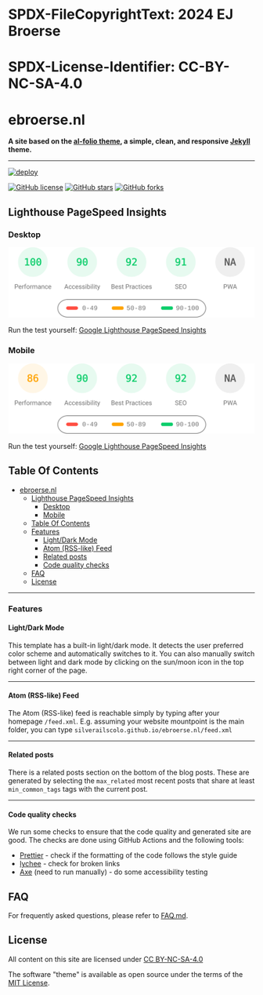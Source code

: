 # SPDX-FileCopyrightText: 2024 EJ Broerse
#
# SPDX-License-Identifier: CC-BY-NC-SA-4.0
# ebroerse.nl
<div>

**A site based on the [al-folio theme](https://github.com/alshedivat/al-folio), a simple, clean, and responsive [Jekyll](https://jekyllrb.com/) theme.**

---

[![deploy](https://github.com/silverailscolo/ebroerse.nl/actions/workflows/deploy.yml/badge.svg)](https://github.com/silverailscolo/ebroerse.nl/actions/workflows/deploy.yml)

[![GitHub license](https://img.shields.io/github/license/silverailscolo/ebroerse.nl?color=blue)](https://github.com/silverailscolo/ebroerse.nl/blob/master/LICENSE)
[![GitHub stars](https://img.shields.io/github/stars/silverailscolo/ebroerse.nl)](https://github.com/silverailscolo/ebroerse.nl)
[![GitHub forks](https://img.shields.io/github/forks/silverailscolo/ebroerse.nl)](https://github.com/silverailscolo/ebroerse.nl)

</div>

## Lighthouse PageSpeed Insights

### Desktop

[![Google Lighthouse PageSpeed Insights](lighthouse_results/desktop/pagespeed.svg)](https://htmlpreview.github.io/?https://github.com/silverailscolo/ebroerse.nl/blob/main/lighthouse_results/desktop/silverailscolo/ebroerse.nl.html)

Run the test yourself: [Google Lighthouse PageSpeed Insights](https://pagespeed.web.dev/report?url=https%3A%2F%2Fgithub.com%2Fsilverailscolo%2Febroerse.nl%2F&form_factor=desktop)

### Mobile

[![Google Lighthouse PageSpeed Insights](lighthouse_results/mobile/pagespeed.svg)](https://htmlpreview.github.io/?https://github.com/silverailscolo/ebroerse.nl/blob/main/lighthouse_results/mobile/silverailscolo/ebroerse.nl.html)

Run the test yourself: [Google Lighthouse PageSpeed Insights](https://pagespeed.web.dev/report?url=https%3A%2F%2Fgithub.com%2Fsilverailscolo%2Febroerse.nl%2F&form_factor=mobile)

## Table Of Contents

- [ebroerse.nl](#ebroerse.nl)
  - [Lighthouse PageSpeed Insights](#lighthouse-pagespeed-insights)
    - [Desktop](#desktop)
    - [Mobile](#mobile)
  - [Table Of Contents](#table-of-contents)
  - [Features](#features)
    - [Light/Dark Mode](#lightdark-mode)
    - [Atom (RSS-like) Feed](#atom-rss-like-feed)
    - [Related posts](#related-posts)
    - [Code quality checks](#code-quality-checks)
  - [FAQ](#faq)
  - [License](#license)

---

### Features

#### Light/Dark Mode

This template has a built-in light/dark mode. It detects the user preferred color scheme and automatically switches to it. You can also manually switch between light and dark mode by clicking on the sun/moon icon in the top right corner of the page.

---

#### Atom (RSS-like) Feed

The Atom (RSS-like) feed is reachable simply by typing after your homepage `/feed.xml`. E.g. assuming your website mountpoint is the main folder, you can type `silverailscolo.github.io/ebroerse.nl/feed.xml`

---

#### Related posts

There is a related posts section on the bottom of the blog posts. These are generated by selecting the `max_related` most recent posts that share at least `min_common_tags` tags with the current post.

---

#### Code quality checks

We run some checks to ensure that the code quality and generated site are good. The checks are done using GitHub Actions and the following tools:

- [Prettier](https://prettier.io/) - check if the formatting of the code follows the style guide
- [lychee](https://lychee.cli.rs/) - check for broken links
- [Axe](https://github.com/dequelabs/axe-core) (need to run manually) - do some accessibility testing

## FAQ

For frequently asked questions, please refer to [FAQ.md](FAQ.md).

## License

All content on this site are licensed under [CC BY-NC-SA-4.0](https://creativecommons.org/licenses/by-nc-sa/4.0/deed.en)

The software "theme" is available as open source under the terms of the [MIT License](https://github.com/george-gca/multi-language-al-folio/blob/master/LICENSE).

